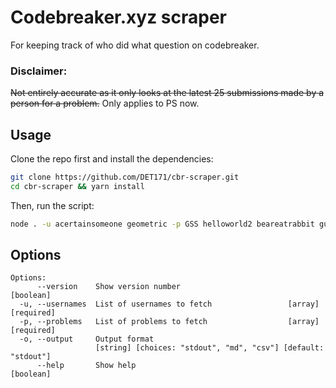 # Codebreaker.xyz scraper
For keeping track of who did what question on codebreaker.

### Disclaimer:
~~Not entirely accurate as it only looks at the latest 25 submissions made by a person for a problem.~~
Only applies to PS now.

## Usage
Clone the repo first and install the dependencies:
```bash
git clone https://github.com/DET171/cbr-scraper.git
cd cbr-scraper && yarn install
```

Then, run the script:
```bash
node . -u acertainsomeone geometric -p GSS helloworld2 beareatrabbit guessproblem3
```

## Options
```
Options:
      --version    Show version number                                 [boolean]
  -u, --usernames  List of usernames to fetch                 [array] [required]
  -p, --problems   List of problems to fetch                  [array] [required]
  -o, --output     Output format
                   [string] [choices: "stdout", "md", "csv"] [default: "stdout"]
      --help       Show help                                           [boolean]
```